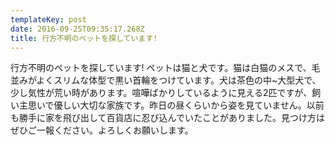 ```yaml
---
templateKey: post
date: 2016-09-25T09:35:17.268Z
title: 行方不明のペットを探しています!
---
```

行方不明のペットを探しています!
ペットは猫と犬です。猫は白猫のメスで、毛並みがよくスリムな体型で黒い首輪をつけています。犬は茶色の中~大型犬で、少し気性が荒い時があります。喧嘩ばかりしているように見える2匹ですが、飼い主思いで優しい大切な家族です。昨日の昼くらいから姿を見ていません。以前も勝手に家を飛び出して百貨店に忍び込んでいたことがありました。見つけ方はぜひご一報ください。よろしくお願いします。